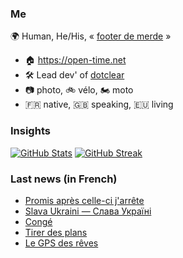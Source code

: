 ### Me

🌍 Human, He/His, « [footer de merde](https://open-time.net/post/2013/07/17/La-veritable-histoire-du-Footer-de-merde-) » 
* 🏠 https://open-time.net 
* 🛠️ Lead dev' of [dotclear](https://git.dotclear.org/dev/dotclear)
* 📷 photo, 🚲 vélo, 🏍️ moto 
* 🇫🇷 native, 🇬🇧 speaking, 🇪🇺 living

### Insights

[![GitHub Stats](https://github-readme-stats.vercel.app/api?username=franck-paul)](https://github.com/franck-paul)
[![GitHub Streak](https://github-readme-streak-stats.herokuapp.com?user=franck-paul)](https://git.io/streak-stats)

### Last news (in French)

<!-- BLOG-POST-LIST:START -->
- [Promis après celle-ci j&#39;arrête](https://open-time.net/post/2023/02/26/Promis-apres-celle-ci-j-arrete)
- [Slava Ukraini — Слава Україні](https://open-time.net/post/2023/02/25/Slava-Ukraini-)
- [Congé](https://open-time.net/post/2023/02/24/Conge)
- [Tirer des plans](https://open-time.net/post/2023/02/23/Tirer-des-plans)
- [Le GPS des rêves](https://open-time.net/post/2023/02/22/Le-GPS-des-reves)
<!-- BLOG-POST-LIST:END -->
